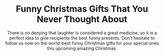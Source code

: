 ---
layout: post
title: Funny Christmas Gifts That You Never Thought About
subtitle: There is no denying that laughter is considered a great medicine, so it is a perfect idea to give recipients the best funny presents. Don’t hesitate to follow us now on the world-best funny Christmas gifts for your special ones this upcoming amazing Christmas.
header-img: "img/post/2023/09/copied/medium_funny_christmas_gifts_2269a0201c.jpg"
header-style: text
permalink: "/funny-christmas-gifts/"
catalog: true
tags:
  - Recipients 
  - Men
---      